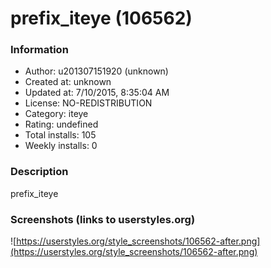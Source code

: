 # prefix_iteye (106562)

### Information
- Author: u201307151920 (unknown)
- Created at: unknown
- Updated at: 7/10/2015, 8:35:04 AM
- License: NO-REDISTRIBUTION
- Category: iteye
- Rating: undefined
- Total installs: 105
- Weekly installs: 0


### Description
prefix_iteye


### Screenshots (links to userstyles.org)
![https://userstyles.org/style_screenshots/106562-after.png](https://userstyles.org/style_screenshots/106562-after.png)


